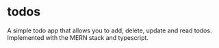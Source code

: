 # todos
A simple todo app that allows you to add, delete, update and read todos. Implemented with the MERN stack and typescript. 
